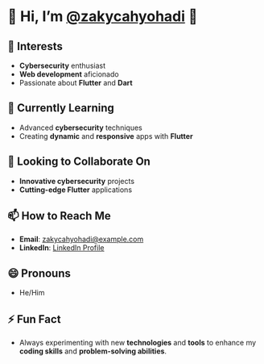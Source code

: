 # 🌟 Hi, I’m [@zakycahyohadi](https://github.com/zakycahyohadi) 👋

## 🚀 Interests
- **Cybersecurity** enthusiast
- **Web development** aficionado
- Passionate about **Flutter** and **Dart**

## 🌱 Currently Learning
- Advanced **cybersecurity** techniques
- Creating **dynamic** and **responsive** apps with **Flutter**

## 💞️ Looking to Collaborate On
- **Innovative cybersecurity** projects
- **Cutting-edge Flutter** applications

## 📫 How to Reach Me
- **Email**: [zakycahyohadi@example.com](mailto:zakycahyohadi@example.com)
- **LinkedIn**: [LinkedIn Profile](https://www.linkedin.com/in/zakycahyohadi)

## 😄 Pronouns
- He/Him

## ⚡ Fun Fact
- Always experimenting with new **technologies** and **tools** to enhance my **coding skills** and **problem-solving abilities**.

<!---
zakycahyohadi/zakycahyohadi is a ✨ special ✨ repository because its `README.md` (this file) appears on your GitHub profile.
You can click the Preview link to take a look at your changes.
--->
